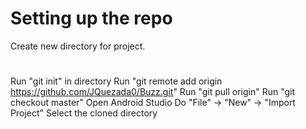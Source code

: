 # Setting up the repo

Create new directory for project.

#

Run "git init" in directory
Run "git remote add origin https://github.com/JQuezada0/Buzz.git"
Run "git pull origin"
Run "git checkout master"
Open Android Studio
Do "File" -> "New" -> "Import Project"
Select the cloned directory
